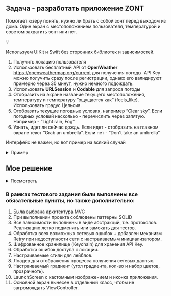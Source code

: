 ## Задача - разработать приложение ZONT

Помогает юзеру понять, нужно ли брать с собой зонт перед выходом из дома. Один экран с местоположением пользователя, температурой и советом захватить зонт или нет.

<aside>
💡

Используем UIKit и Swift без сторонних библиотек и зависимостей.

</aside>

1. Получить локацию пользователя
2. Использовать бесплатный API от **OpenWeather** https://openweathermap.org/current для получения погоды. API Key можно получить сразу после регистрации, однако его валидируют примерно через 30 минут, нужно немного подождать.
3. Использовать **URLSession** и **Codable** для запроса погоды
4. Отобразить на экране название текущего местоположения, температуру и температуру “ощущается как” (feels_like). Использовать градус Цельсия.
5. Отобразить текущие погодные условия, например “Clear sky”. Если погодных условий несколько - перечислить через запятую. Например - “Light rain, Fog”
6. Узнать, идет ли сейчас дождь. Если идет - отобразить на главном экране текст “Grab an umbrella”. Если нет - “Don't take an umbrella”

Интерфейс не важен, но вот пример на всякий случай
<details><summary>Пример</summary>
<img src="https://github.com/user-attachments/assets/b95a6c7d-8577-4ecb-a96c-607e4d0a2eb6" width="300">
</details>


## Мое решение
<details><summary>Посмотреть</summary>
  
| Иконка | Интерфейс | Демонстрация |
|:--------------|:--------------|:--------------|
| <img src="https://github.com/user-attachments/assets/73a362f6-6d5d-4aae-beaf-5534b7a2cb67" width="300"> | <img src="https://github.com/user-attachments/assets/86ff9d31-63cb-4a49-81e8-42a5205e7003" width="300"> | <img src="https://github.com/user-attachments/assets/b1ec02f5-4512-4d1c-a907-6771d42ba138" width="300"> |

</details>

### В рамках тестового задания были выполнены все обязательные пункты, но также дополнительно:
1. Была выбрана архитектура MVC
2. При выполнении проекта соблюдены паттерны SOLID
3. Все зависимости выполнены в виде абстракций, т.е. протоколов. Реализацию легко подменить или замокать для тестов.
4. Обработка всех возможных сетевых ошибок + добавлен механизм Retry при недоступности сети с настраиваемым инициализатором.
5. Шифрованное хранилище (Keychain) для хранения API Key.
6. Обработка ошибок доступа к локации.
7. Настраиваемые стили для лейблов.
8. Лоадер для отображения процесса получения сетевых данных.
9. Настраиваемый градиент (угол градиента, кол-во и набор цветов, прозрачноть).
10. LaunchScreen с кастомным изображением и иконка приложения.
11. Основной экран вынесен в отдельный класс, чтобы не загромождать ViewController.


